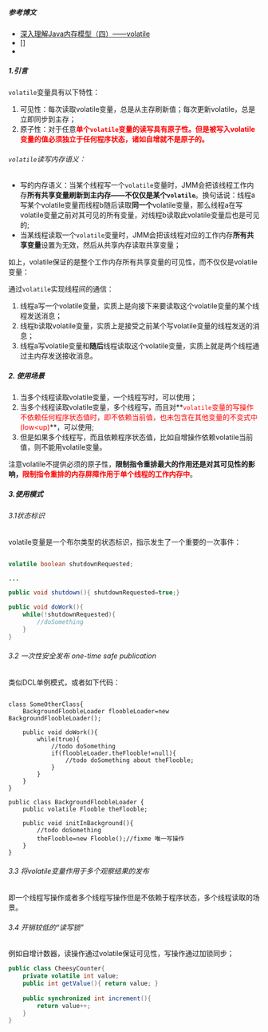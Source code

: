 ##### 参考博文
- [深入理解Java内存模型（四）——volatile](http://www.infoq.com/cn/articles/java-memory-model-4#)
- []
- 

##### 1.引言

`volatile`变量具有以下特性：
1. 可见性：每次读取volatile变量，总是从主存刷新值；每次更新volatile，总是立即同步到主存；
2. 原子性：对于任意<font color=red>**单个`volatile`变量的读写具有原子性。但是被写入volatile变量的值必须独立于任何程序状态，诸如自增就不是原子的。**</font>


###### `volatile`读写内存语义：
- 写的内存语义：当某个线程写一个`volatile`变量时，JMM会把该线程工作内存**所有共享变量刷新到主内存——不仅仅是某个`volatile`**。换句话说：线程a写某个volatile变量而线程b随后读取**同一个**volatile变量，那么线程a在写volatile变量之前对其可见的所有变量，对线程b读取此volatile变量后也是可见的;
- 当某线程读取一个`volatile`变量时，JMM会把该线程对应的工作内存**所有共享变量**设置为无效，然后从共享内存读取共享变量；

如上，volatile保证的是整个工作内存所有共享变量的可见性，而不仅仅是volatile变量：

通过`volatile`实现线程间的通信：
1. 线程a写一个volatile变量，实质上是向接下来要读取这个volatile变量的某个线程发送消息；
2. 线程b读取volatile变量，实质上是接受之前某个写volatile变量的线程发送的消息；
3. 线程a写volatile变量和**随后**线程读取这个volatile变量，实质上就是两个线程通过主内存发送接收消息。

##### 2. 使用场景

1. 当多个线程读取volatile变量，一个线程写时，可以使用；
2. 当多个线程读取volatile变量，多个线程写，而且对**<font color=red>`volatile`变量的写操作不依赖任何程序状态值时，即不依赖当前值，也未包含在其他变量的不变式中(low<up)</font>**，可以使用;
3. 但是如果多个线程写，而且依赖程序状态值，比如自增操作依赖volatile当前值，则不能用volatile变量。

注意volatile不提供必须的原子性，**限制指令重排最大的作用还是对其可见性的影响，<font color=red>限制指令重排的内存屏障作用于单个线程的工作内存中</font>**。


##### 3.使用模式

###### 3.1状态标识

volatile变量是一个布尔类型的状态标识，指示发生了一个重要的一次事件：
```java

volatile boolean shutdownRequested;

...

public void shutdown(){ shutdownRequested=true;}

public void doWork(){
    while(!shutdownRequested){
        //doSomething
    }
}

```
###### 3.2 一次性安全发布 one-time safe publication

类似DCL单例模式，或者如下代码：
```

class SomeOtherClass{
    BackgroundFloobleLoader floobleLoader=new BackgroundFloobleLoader();

    public void doWork(){
        while(true){
            //todo doSomething
            if(floobleLoader.theFlooble!=null){
                //todo doSomething about theFlooble;
            }
        }
    }
}

public class BackgroundFloobleLoader {
    public volatile Flooble theFlooble;

    public void initInBackground(){
        //todo doSomething
        theFlooble=new Flooble();//fixme 唯一写操作
    }
}
```

###### 3.3 将volatile变量作用于多个观察结果的发布

即一个线程写操作或者多个线程写操作但是不依赖于程序状态，多个线程读取的场景。

###### 3.4 开销较低的“读写锁”

例如自增计数器，读操作通过volatile保证可见性，写操作通过加锁同步；

```java
public class CheesyCounter{
    private volatile int value;
    public int getValue(){ return value; }
    
    public synchronized int increment(){
        return value++;
    }
}
```



